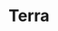 ---
layout: game
title: Terra
title_id: gimm_terra
release_date: 2019-01-01
platform: (Android)
technology: 2019 - Adobe AIR, ActionScript 3
description: An alien crash lands on planet earth. His ship's power depleted, he must venture into a local settlement to seek a source of energy. The choices he makes in order to get home will affect more than just himself...

download_link: https://www.dropbox.com/s/u4n1te4bgrp2r4b/Terra.apk?dl=1
source_link: https://github.com/modderwizard/gimm_terra

navbar_name: Games
stylesheet_name: page_project
last_screenshot_number: 3
---